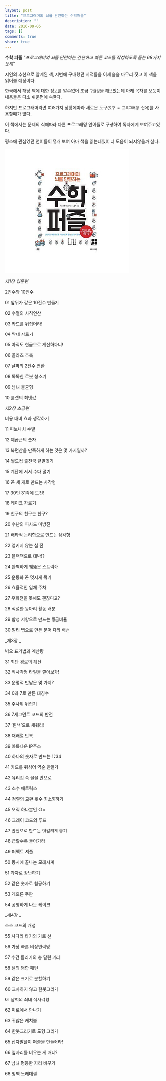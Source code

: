 ```yaml
---
layout: post
title: "프로그래머의 뇌를 단련하는 수학퍼즐"
description: ""
date: 2016-09-05
tags: []
comments: true
share: true
---
```


  

**수학 퍼즐** _"프로그래머의 뇌를 단련하는,간단하고 빠른 코드를 작성하도록 돕는 68가지 문제"_

지인의 추천으로 알게된 책, 저번에 구매했던 서적들을 이제 슬슬 마무리 짓고 이 책을 읽어볼 예정이다.

한국에서 해당 책에 대한 정보를 알수없어 조금 `구글링`을 해보았는데 아래 목차를 보듯이 내용들은 다소 쉬운편에 속한다.

하지만 프로그래머라면 여러가지 상황에따라 새로운 도구(`도구 = 프록그래밍 언어`)를 사용할때가 많다.

이 책에서는 문제의 식에따라 다른 프로그래밍 언어들로 구성하여 독자에게 보여주고있다.

평소에 관심있던 언어들이 몇개 보여 아마 책을 읽는데있어 더 도움이 되지않을까 싶다.

  

![](/assets/images/posts/691/2569744657CE175D04AA99.JPEG)

  

  

  

  

_제1장 입문편_

2진수와 10진수

01 앞뒤가 같은 10진수 만들기

02 수열의 사칙연산

03 카드를 뒤집어라!

04 막대 자르기

05 아직도 현금으로 계산하다니!

06 콜라츠 추측

07 날짜의 2진수 변환

08 똑똑한 로봇 청소기

09 남녀 불균형

10 룰렛의 최댓값

  

_제2장 초급편_

비용 대비 효과 생각하기

11 피보나치 수열

12 제곱근의 숫자

13 복면산을 만족하게 하는 것은 몇 가지일까?

14 월드컵 출전국 끝말잇기

15 계단에 서서 수다 떨기

16 끈 세 개로 만드는 사각형

17 30인 31각에 도전!

18 케이크 자르기

19 친구의 친구는 친구?

20 수난의 파사드 마방진

21 배타적 논리합으로 만드는 삼각형

22 엉키지 않는 실 전

23 블랙잭으로 대박!?

24 완벽하게 꿰뚫은 스트럭아

25 운동화 끈 멋지게 묶기

26 효율적인 입체 주차

27 우회전을 못해도 괜찮다고?

28 적절한 동아리 활동 배분

29 합성 저항으로 만드는 황금비율

30 멀티 탭으로 만든 문어 다리 배선

  

_제3장 _

빅오 표기법과 계산량

31 최단 경로의 계산

32 직사각형 타일을 깔아보자!

33 운명적 만남은 몇 가지?

34 0과 7로 만든 대칭수

35 주사위 뒤집기

36 7세그먼트 코드의 반전

37 ‘흰색’으로 채워라!

38 재배열 반복

39 아름다운 IP주소

40 하나의 숫자로 만드는 1234

41 카드를 뒤섞어 역순 만들기

42 유리컵 속 물을 반으로

43 소수 매트릭스

44 정렬의 교환 횟수 최소화하기

45 오직 하나뿐인 ○×

46 그레이 코드의 루프

47 반전으로 만드는 엇갈리게 놓기

48 급할수록 돌아가라

49 퍼펙트 셔플

50 동시에 끝나는 모래시계

51 과자로 장난하기

52 같은 숫자로 협공하기

53 게으른 주판

54 공평하게 나눈 케이크

  

_제4장 _

소스 코드의 개성

55 사다리 타기의 가로 선

56 가장 빠른 비상연락망

57 수건 돌리기의 총 달린 거리

58 셀의 병합 패턴

59 같은 크기로 분할하기

60 교차하지 않고 한붓그리기

61 달력의 최대 직사각형

62 미로에서 만나기

63 귀찮은 캐치볼

64 한붓그리기로 도형 그리기

65 십자말풀이 퍼즐을 만들어라!

66 옆자리를 비우는 게 매너?

67 남녀 평등한 자리 바꾸기

68 청백 노래대결

